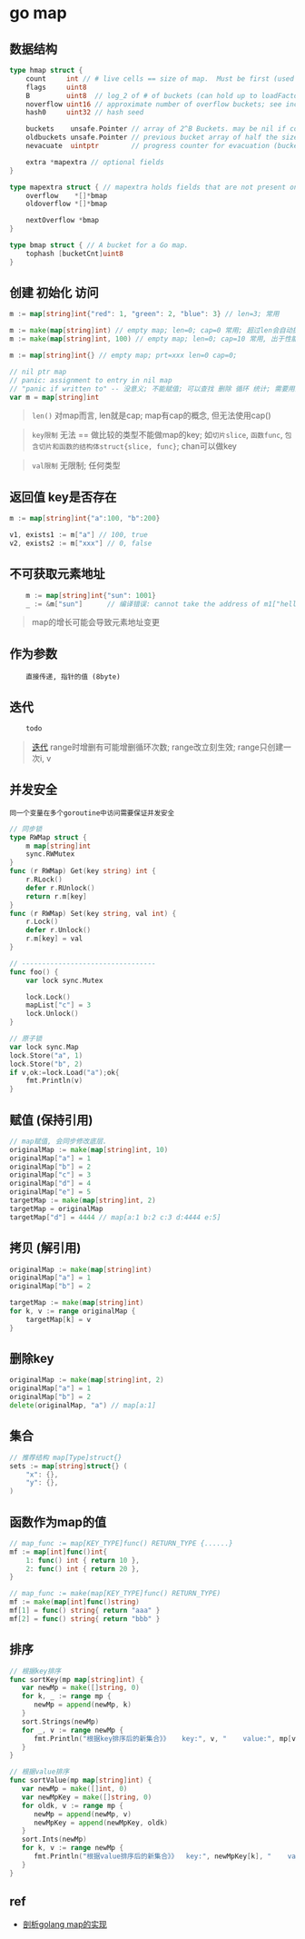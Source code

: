 # go map

## 数据结构

```go
type hmap struct {
    count     int // # live cells == size of map.  Must be first (used by len() builtin)
    flags     uint8
    B         uint8  // log_2 of # of buckets (can hold up to loadFactor * 2^B items)
    noverflow uint16 // approximate number of overflow buckets; see incrnoverflow for details
    hash0     uint32 // hash seed

    buckets    unsafe.Pointer // array of 2^B Buckets. may be nil if count==0.
    oldbuckets unsafe.Pointer // previous bucket array of half the size, non-nil only when growing
    nevacuate  uintptr        // progress counter for evacuation (buckets less than this have been evacuated)

    extra *mapextra // optional fields
}

type mapextra struct { // mapextra holds fields that are not present on all maps.
    overflow    *[]*bmap
    oldoverflow *[]*bmap

    nextOverflow *bmap
}

type bmap struct { // A bucket for a Go map.
    tophash [bucketCnt]uint8
}
```

## 创建 初始化 访问

```go
m := map[string]int{"red": 1, "green": 2, "blue": 3} // len=3; 常用

m := make(map[string]int) // empty map; len=0; cap=0 常用; 超过len会自动扩容
m := make(map[string]int, 100) // empty map; len=0; cap=10 常用, 出于性能考虑

m := map[string]int{} // empty map; prt=xxx len=0 cap=0;

// nil ptr map
// panic: assignment to entry in nil map
// "panic if written to" -- 没意义; 不能赋值; 可以查找 删除 循环 统计; 需要用上述方法初始化内存再用
var m = map[string]int 
```

> `len()` 对map而言, len就是cap; map有cap的概念, 但无法使用cap()

> `key限制` 无法 == 做比较的类型不能做map的key; 如`切片slice`, `函数func`, `包含切片和函数的结构体struct{slice, func}`; chan可以做key

> `val限制` 无限制; 任何类型

## 返回值 key是否存在

```go
m := map[string]int{"a":100, "b":200}

v1, exists1 := m["a"] // 100, true
v2, exists2 := m["xxx"] // 0, false
```

## 不可获取元素地址

```go
    m := map[string]int{"sun": 1001}
    _ := &m["sun"]      // 编译错误: cannot take the address of m1["hello"]
```

> map的增长可能会导致元素地址变更

## 作为参数

        直接传递, 指针的值 (8byte)

## 迭代

```go
    todo
```

> [迭代](src/go/basic/range_test.go) range时增删有可能增删循环次数; range改立刻生效; range只创建一次i, v

## 并发安全

    同一个变量在多个goroutine中访问需要保证并发安全

```go
// 同步锁
type RWMap struct {
    m map[string]int
    sync.RWMutex
}
func (r RWMap) Get(key string) int {
    r.RLock()
    defer r.RUnlock()
    return r.m[key]
}
func (r RWMap) Set(key string, val int) {
    r.Lock()
    defer r.Unlock()
    r.m[key] = val
}

// ---------------------------------
func foo() {
    var lock sync.Mutex

    lock.Lock()
    mapList["c"] = 3
    lock.Unlock()
}
```

```go
// 原子锁
var lock sync.Map
lock.Store("a", 1)
lock.Store("b", 2)
if v,ok:=lock.Load("a");ok{
    fmt.Println(v)
}
```

## 赋值 (保持引用)

```go
// map赋值, 会同步修改底层.
originalMap := make(map[string]int, 10)
originalMap["a"] = 1
originalMap["b"] = 2
originalMap["c"] = 3
originalMap["d"] = 4
originalMap["e"] = 5
targetMap := make(map[string]int, 2)
targetMap = originalMap
targetMap["d"] = 4444 // map[a:1 b:2 c:3 d:4444 e:5]
```

## 拷贝 (解引用)

```go
originalMap := make(map[string]int)
originalMap["a"] = 1
originalMap["b"] = 2

targetMap := make(map[string]int)
for k, v := range originalMap {
    targetMap[k] = v
}
```

## 删除key

```go
originalMap := make(map[string]int, 2)
originalMap["a"] = 1
originalMap["b"] = 2
delete(originalMap, "a") // map[a:1]
```

## 集合

```go
// 推荐结构 map[Type]struct{}
sets := map[string]struct{} (
    "x": {},
    "y": {},
)
```

## 函数作为map的值

```go
// map_func := map[KEY_TYPE]func() RETURN_TYPE {......}
mf := map[int]func()int{
    1: func() int { return 10 },
    2: func() int { return 20 },
}

// map_func := make(map[KEY_TYPE]func() RETURN_TYPE)
mf := make(map[int]func()string)
mf[1] = func() string{ return "aaa" }
mf[2] = func() string{ return "bbb" }
```

## 排序

```go
// 根据key排序
func sortKey(mp map[string]int) {
   var newMp = make([]string, 0)
   for k, _ := range mp {
      newMp = append(newMp, k)
   }
   sort.Strings(newMp)
   for _, v := range newMp {
      fmt.Println("根据key排序后的新集合》》   key:", v, "    value:", mp[v])
   }
}

// 根据value排序
func sortValue(mp map[string]int) {
   var newMp = make([]int, 0)
   var newMpKey = make([]string, 0)
   for oldk, v := range mp {
      newMp = append(newMp, v)
      newMpKey = append(newMpKey, oldk)
   }
   sort.Ints(newMp)
   for k, v := range newMp {
      fmt.Println("根据value排序后的新集合》》  key:", newMpKey[k], "    value:", v)
   }
}
```

## ref

- [剖析golang map的实现](https://www.jianshu.com/p/092d4a746620)

